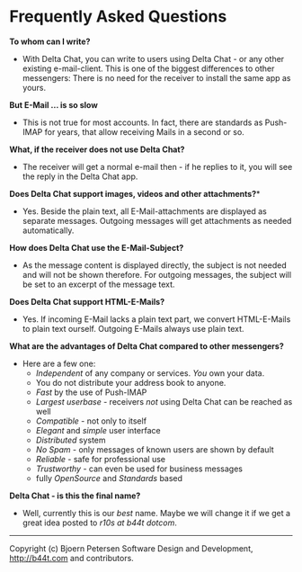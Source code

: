 Frequently Asked Questions
================================================================================

**To whom can I write?**

- With Delta Chat, you can write to users using Delta Chat - or any other existing
  e-mail-client.  This is one of the biggest differences to other messengers:
  There is no need for the receiver to install the same app as yours.
  
**But E-Mail ... is so slow**

- This is not true for most accounts. In fact, there are standards as Push-IMAP
  for years, that allow receiving Mails in a second or so.

**What, if the receiver does not use Delta Chat?**

- The receiver will get a normal e-mail then - if he replies to it, you will
  see the reply in the Delta Chat app.

**Does Delta Chat support images, videos and other attachments?***

- Yes. Beside the plain text, all E-Mail-attachments are displayed as separate
  messages.  Outgoing messages will get attachments as needed automatically.

**How does Delta Chat use the E-Mail-Subject?**

- As the message content is displayed directly, the subject is not needed and will
  not be shown therefore.  For outgoing messages, the subject will be set to an
  excerpt of the message text.

**Does Delta Chat support HTML-E-Mails?**

- Yes.  If incoming E-Mail lacks a plain text part, we convert HTML-E-Mails to 
  plain text ourself.  Outgoing E-Mails always use plain text. 

**What are the advantages of Delta Chat compared to other messengers?**

- Here are a few one:
  - _Independent_ of any company or services. _You_ own your data.
  - You do not distribute your address book to anyone.
  - _Fast_ by the use of Push-IMAP
  - _Largest userbase_ - receivers _not_ using Delta Chat can be reached as well
  - _Compatible_ - not only to itself
  - _Elegant_ and _simple_ user interface
  - _Distributed_ system
  - _No Spam_ - only messages of known users are shown by default
  - _Reliable_ - safe for professional use
  - _Trustworthy_ - can even be used for business messages
  - fully _OpenSource_ and _Standards_ based

**Delta Chat - is this the final name?**

- Well, currently this is our _best_ name.  Maybe we will change it if we get
  a great idea posted to _r10s at b44t dotcom_.

---

Copyright (c) Bjoern Petersen Software Design and Development,
http://b44t.com and contributors.
